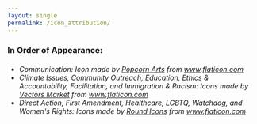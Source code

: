 ```yaml
---
layout: single
permalink: /icon_attribution/
---
```


<h3>In Order of Appearance:</h3>
<h6>
<ul>
<li> Communication: Icon made by <a href="http://www.flaticon.com/authors/popcorns-arts"> Popcorn Arts</a> from <a href="https//www.flaticon.com">www.flaticon.com</a></li>
<li> Climate Issues, Community Outreach, Education, Ethics & Accountability, Facilitation, and Immigration & Racism: Icons made by <a href="http://www.vectorsmarket.com">Vectors Market</a> from <a href="https://www.flaticon.com/">www.flaticon.com</a></li>
<li> Direct Action, First Amendment, Healthcare, LGBTQ, Watchdog, and Women's Rights: Icons made by <a href="https://roundicons.com/">Round Icons</a> from <a href="https://www.flaticon.com/">www.flaticon.com</a></li>
</ul>
</h6>
